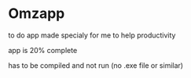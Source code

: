 # Omzapp
to do app made specialy for me to help productivity


app is 20% complete

has to be compiled and not run (no .exe file or similar)
